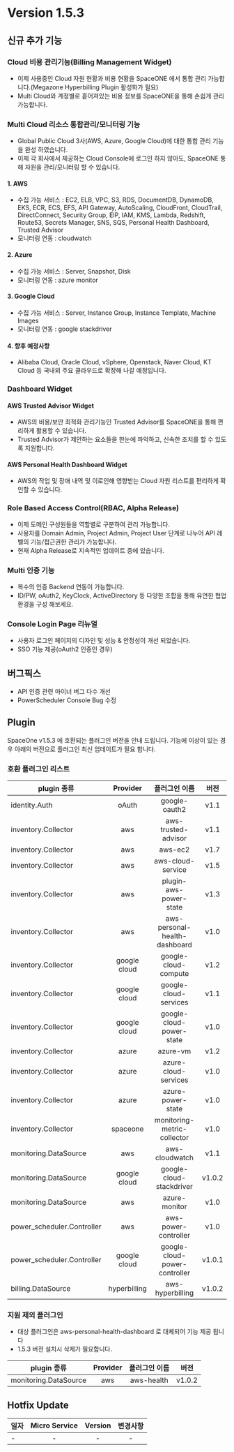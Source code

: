 # Version 1.5.3


## 신규 추가 기능

### Cloud 비용 관리기능(Billing Management Widget)

- 이제 사용중인 Cloud 자원 현황과 비용 현황을 SpaceONE 에서 통합 관리 가능합니다.(Megazone Hyperbilling Plugin 활성화가 필요)
- Multi Cloud와 계정별로 흩어져있는 비용 정보를 SpaceONE을 통해 손쉽게 관리 가능합니다.
 

### Multi Cloud 리소스 통합관리/모니터링 기능

- Global Public Cloud 3사(AWS, Azure, Google Cloud)에 대한 통합 관리 기능을 완성 하였습니다. 
- 이제 각 회사에서 제공하는 Cloud Console에 로그인 하지 않아도, SpaceONE 통해 자원을 관리/모니터링 할 수 있습니다.       

#### 1. AWS
- 수집 가능 서비스 : EC2, ELB, VPC, S3, RDS, DocumentDB, DynamoDB, EKS, ECR, ECS, EFS, API Gateway, AutoScaling, CloudFront, CloudTrail, DirectConnect, Security Group, EIP, IAM, KMS, Lambda, Redshift, Route53, Secrets Manager, SNS, SQS, Personal Health Dashboard, Trusted Advisor
- 모니터링 연동 : cloudwatch

#### 2. Azure
- 수집 가능 서비스 : Server, Snapshot, Disk
- 모니터링 연동 : azure monitor

#### 3. Google Cloud
- 수집 가능 서비스 : Server, Instance Group, Instance Template, Machine Images
- 모니터링 연동 : google stackdriver

#### 4. 향후 예정사항
- Alibaba Cloud, Oracle Cloud, vSphere, Openstack, Naver Cloud, KT Cloud 등 국내외 주요 클라우드로 확장해 나갈 예정입니다.  


### Dashboard Widget

#### AWS Trusted Advisor Widget

- AWS의 비용/보안 최적화 관리기능인 Trusted Advisor를 SpaceONE을 통해 편리하게 활용할 수 있습니다. 
- Trusted Advisor가 제안하는 요소들을 한눈에 파악하고, 신속한 조치를 할 수 있도록 지원합니다. 


#### AWS Personal Health Dashboard Widget

- AWS의 작업 및 장애 내역 및 이로인해 영향받는 Cloud 자원 리스트를 편리하게 확인할 수 있습니다.     



### Role Based Access Control(RBAC, Alpha Release)

- 이제 도메인 구성원들을 역할별로 구분하여 관리 가능합니다. 
- 사용자를 Domain Admin, Project Admin, Project User 단계로 나누어 API 레벨의 기능/접근권한 관리가 가능합니다.
- 현재 Alpha Release로 지속적인 업데이트 중에 있습니다. 


### Multi 인증 기능

- 복수의 인증 Backend 연동이 가능합니다. 
- ID/PW, oAuth2, KeyClock, ActiveDirectory 등 다양한 조합을 통해 유연한 협업 환경을 구성 해보세요.

### Console Login Page 리뉴얼

- 사용자 로그인 페이지의 디자인 및 성능 & 안정성이 개선 되었습니다. 
- SSO 기능 제공(oAuth2 인증인 경우)

## 버그픽스

- API 인증 관련 마이너 버그 다수 개선
- PowerScheduler Console Bug 수정


## Plugin 
SpaceOne v1.5.3 에 호환되는 플러그인 버전을 안내 드립니다. 
기능에 이상이 있는 경우 아래의 버전으로 플러그인 최신 업데이트가 필요 합니다.

### 호환 플러그인 리스트

|plugin 종류|Provider|플러그인 이름|버전|
|---|:---:|:---:|:---:|
|identity.Auth|oAuth|google-oauth2|v1.1|
|inventory.Collector|aws|aws-trusted-advisor|v1.1|
|inventory.Collector|aws|aws-ec2|v1.7|
|inventory.Collector|aws|aws-cloud-service|v1.5|
|inventory.Collector|aws|plugin-aws-power-state|v1.3|
|inventory.Collector|aws|aws-personal-health-dashboard|v1.0|
|inventory.Collector|google cloud|google-cloud-compute|v1.2|
|inventory.Collector|google cloud|google-cloud-services|v1.1|
|inventory.Collector|google cloud|google-cloud-power-state|v1.0|
|inventory.Collector|azure|azure-vm|v1.2|
|inventory.Collector|azure|azure-cloud-services|v1.0|
|inventory.Collector|azure|azure-power-state|v1.0|
|inventory.Collector|spaceone|monitoring-metric-collector|v1.0|
|monitoring.DataSource|aws|aws-cloudwatch|v1.1|
|monitoring.DataSource|google cloud|google-cloud-stackdriver|v1.0.2|
|monitoring.DataSource|aws|azure-monitor|v1.0|
|power_scheduler.Controller|aws|aws-power-controller|v1.0|
|power_scheduler.Controller|google cloud|google-cloud-power-controller|v1.0.1|
|billing.DataSource|hyperbilling|aws-hyperbilling|v1.0.2|

### 지원 제외 플러그인
- 대상 플러그인은 aws-personal-health-dashboard 로 대체되어 기능 제공 됩니다
- 1.5.3 버전 설치시 삭제가 필요합니다. 

|plugin 종류|Provider|플러그인 이름|버전| 
|---|:---:|:---:|:---:|
|monitoring.DataSource|aws|aws-health|v1.0.2|

## Hotfix Update
|일자|Micro Service|Version|변경사항|
|---|:---:|:---:|:---:|
|-|-|-|-|


